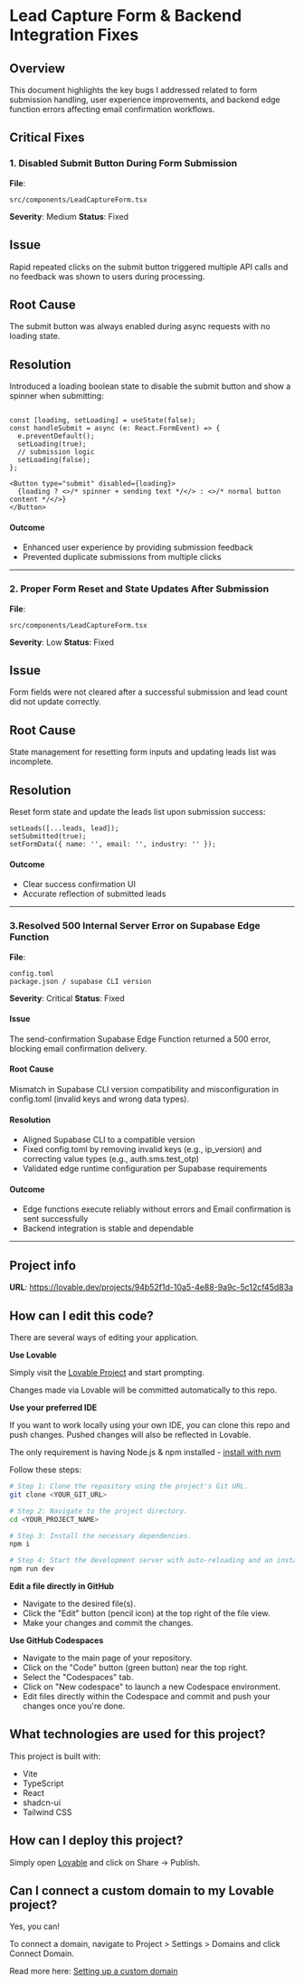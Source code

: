 # Lead Capture Form & Backend Integration Fixes

## Overview 
This document highlights the key bugs I addressed related to form submission handling, user experience improvements, and backend edge function errors affecting email confirmation workflows.

## Critical Fixes

### 1. Disabled Submit Button During Form Submission

**File**:

```
src/components/LeadCaptureForm.tsx
```

**Severity**: Medium
**Status**: Fixed

## Issue
Rapid repeated clicks on the submit button triggered multiple API calls and no feedback was shown to users during processing.

## Root Cause
The submit button was always enabled during async requests with no loading state.

## Resolution
Introduced a loading boolean state to disable the submit button and show a spinner when submitting:

```tsx

const [loading, setLoading] = useState(false);
const handleSubmit = async (e: React.FormEvent) => {
  e.preventDefault();
  setLoading(true);
  // submission logic
  setLoading(false);
};

<Button type="submit" disabled={loading}>
  {loading ? <>/* spinner + sending text */</> : <>/* normal button content */</>}
</Button>

```

#### Outcome
- Enhanced user experience by providing submission feedback
- Prevented duplicate submissions from multiple clicks

---

### 2. Proper Form Reset and State Updates After Submission

**File**:

```
src/components/LeadCaptureForm.tsx
```

**Severity**: Low
**Status**:  Fixed


## Issue
Form fields were not cleared after a successful submission and lead count did not update correctly.

## Root Cause
State management for resetting form inputs and updating leads list was incomplete.

## Resolution
Reset form state and update the leads list upon submission success:

```tsx
setLeads([...leads, lead]);
setSubmitted(true);
setFormData({ name: '', email: '', industry: '' });
```

#### Outcome
-  Clear success confirmation UI
-  Accurate reflection of submitted leads

---

### 3.Resolved 500 Internal Server Error on Supabase Edge Function

**File**:

```
config.toml  
package.json / supabase CLI version  
```

**Severity**: Critical
**Status**: Fixed

#### Issue
The send-confirmation Supabase Edge Function returned a 500 error, blocking email confirmation delivery.

#### Root Cause
Mismatch in Supabase CLI version compatibility and misconfiguration in config.toml (invalid keys and wrong data types).

#### Resolution
- Aligned Supabase CLI to a compatible version
- Fixed config.toml by removing invalid keys (e.g., ip_version) and correcting value types (e.g., auth.sms.test_otp)
- Validated edge runtime configuration per Supabase requirements

#### Outcome
- Edge functions execute reliably without errors and Email confirmation is sent successfully
- Backend integration is stable and dependable

---



## Project info

**URL**: https://lovable.dev/projects/94b52f1d-10a5-4e88-9a9c-5c12cf45d83a

## How can I edit this code?

There are several ways of editing your application.

**Use Lovable**

Simply visit the [Lovable Project](https://lovable.dev/projects/94b52f1d-10a5-4e88-9a9c-5c12cf45d83a) and start prompting.

Changes made via Lovable will be committed automatically to this repo.

**Use your preferred IDE**

If you want to work locally using your own IDE, you can clone this repo and push changes. Pushed changes will also be reflected in Lovable.

The only requirement is having Node.js & npm installed - [install with nvm](https://github.com/nvm-sh/nvm#installing-and-updating)

Follow these steps:

```sh
# Step 1: Clone the repository using the project's Git URL.
git clone <YOUR_GIT_URL>

# Step 2: Navigate to the project directory.
cd <YOUR_PROJECT_NAME>

# Step 3: Install the necessary dependencies.
npm i

# Step 4: Start the development server with auto-reloading and an instant preview.
npm run dev
```

**Edit a file directly in GitHub**

- Navigate to the desired file(s).
- Click the "Edit" button (pencil icon) at the top right of the file view.
- Make your changes and commit the changes.

**Use GitHub Codespaces**

- Navigate to the main page of your repository.
- Click on the "Code" button (green button) near the top right.
- Select the "Codespaces" tab.
- Click on "New codespace" to launch a new Codespace environment.
- Edit files directly within the Codespace and commit and push your changes once you're done.

## What technologies are used for this project?

This project is built with:

- Vite
- TypeScript
- React
- shadcn-ui
- Tailwind CSS

## How can I deploy this project?

Simply open [Lovable](https://lovable.dev/projects/94b52f1d-10a5-4e88-9a9c-5c12cf45d83a) and click on Share -> Publish.

## Can I connect a custom domain to my Lovable project?

Yes, you can!

To connect a domain, navigate to Project > Settings > Domains and click Connect Domain.

Read more here: [Setting up a custom domain](https://docs.lovable.dev/tips-tricks/custom-domain#step-by-step-guide)
